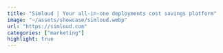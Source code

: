 ```yaml
---
title: "Simloud | Your all-in-one deployments cost savings platform"
image: "~/assets/showcase/simloud.webp"
url: "https://simloud.com"
categories: ["marketing"]
highlight: true
---
```

